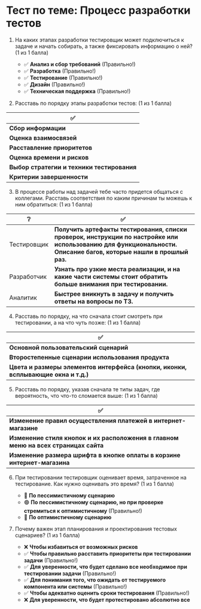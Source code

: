 # Тест по теме: Процесс разработки тестов

1. На каких этапах разработки тестировщик может подключиться к задаче и начать собирать, а также фиксировать информацию о ней? (1 из 1 балла)
   * ✅ **Анализ и сбор требований** (Правильно!)
   * ✅ **Разработка** (Правильно!)
   * ✅ **Тестирование** (Правильно!)
   * ✅ **Дизайн** (Правильно!)
   * ✅ **Техническая поддержка** (Правильно!)


2. Расставь по порядку этапы разработки тестов: (1 из 1 балла)

| ✅      |
|--------|
| **Сбор информации** |
| **Оценка взаимосвязей** |
| **Расставление приоритетов** |
| **Оценка времени и рисков** |
| **Выбор стратегии и техники тестирования** |
| **Критерии завершенности** |


3. В процессе работы над задачей тебе часто придется общаться с коллегами. Расставь соответствия по каким причинам ты можешь к ним обратиться: (1 из 1 балла)

| ❔ | ✅      |
|---|--------|
| Тестировщик | **Получить артефакты тестирования, списки проверок, инструкции по настройке или использованию для функциональности. Описание багов, которые нашли в прошлый раз.** |
| Разработчик | **Узнать про узкие места реализации, и на какие части системы стоит обратить больше внимания при тестировании.** |
| Аналитик | **Быстрее вникнуть в задачу и получить ответы на вопросы по ТЗ.** |


4. Расставь по порядку, на что сначала стоит смотреть при тестировании, а на что чуть позже: (1 из 1 балла)

| ✅      |
|--------|
| **Основной пользовательский сценарий** |
| **Второстепенные сценарии использования продукта** |
| **Цвета и размеры элементов интерфейса (кнопки, иконки, всплывающие окна и т.д.)** |


5. Расставь по порядку, указав сначала те типы задач, где вероятность, что что-то сломается выше: (1 из 1 балла)

| ✅      |
|--------|
| **Изменение правил осуществления платежей в интернет-магазине** |
| **Изменение стиля кнопок и их расположения в главном меню на всех страницах сайта** |
| **Изменение размера шрифта в кнопке оплаты в корзине интернет-магазина** |


6. При тестировании тестировщик оценивает время, затраченное на тестирование. Как нужно оценивать это время? (1 из 1 балла)
   * 🔴 **По пессимистичному сценарию**
   * 🟢 **По пессимистичному сценарию, но при проверке стремиться к оптимистичному** (Правильно!)
   * 🔴 **По оптимистичному сценарию**


7. Почему важен этап планирования и проектирования тестовых сценариев? (1 из 1 балла)
   * ❌ **Чтобы избавиться от возможных рисков**
   * ✅ **Чтобы правильно расставить приоритеты при тестировании задачи** (Правильно!)
   * ✅ **Для уверенности, что будет сделано все необходимое при тестировании задачи** (Правильно!)
   * ✅ **Для понимания того, что ожидать от тестируемого компонента или системы** (Правильно!)
   * ✅ **Чтобы адекватно оценить сроки тестирования** (Правильно!)
   * ❌ **Для уверенности, что будет протестировано абсолютно все**
